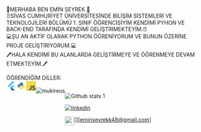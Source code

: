 🚀MERHABA BEN EMİN SEYREK.🚀                      
⏰SİVAS CUMHURİYET ÜNİVERSİTESİNDE BİLİŞİM SİSTEMLERİ VE TEKNOLOJİLERİ BÖLÜMÜ 1. SINIF ÖĞRENCİSİYİM KENDİMİ PYHON VE BACK-END TARAFINDA KENDİMİ GELİŞTİRMEKTEYİM.⏰                      
💻ŞU AN AKTİF OLARAK PYTHON ÖĞRENİYORUM VE BUNUN ÖZERİNE PROJE GELİŞTİRİYORUM.💻                                   
🖊HALA KENDİMİ BU ALANLARDA GELİŞTİRMEYE VE ÖĞRENMEYE DEVAM ETMEKTEYİM.🖊

ÖĞRENDİĞİM DİLLER:                    
<img align="left" alt="Flutter" width="26px" src="https://raw.githubusercontent.com/github/explore/cebd63002168a05a6a642f309227eefeccd92950/topics/flutter/flutter.png" /> <img align="left" alt="Python" width="26px" src="https://raw.githubusercontent.com/github/explore/cebd63002168a05a6a642f309227eefeccd92950/topics/python/python.png" /> <img align="left" alt="Javascript" width="26px" src="https://raw.githubusercontent.com/github/explore/cebd63002168a05a6a642f309227eefeccd92950/topics/javascript/javascript.png" />                      
   <img height="180em" align="left" src="https://github-readme-stats.vercel.app/api/top-langs?username=eminseyrek0&show_icons=true&locale=en&layout=compact&langs_count=8&theme=radical" alt="mukireus"/>




            
                      

   ![Github stats 1](https://github-readme-stats.vercel.app/api?username=eminseyrek&show_icons=true&theme=gradient) 

[![linkedin](https://img.shields.io/badge/Linkedin-000000?style=for-the-badge&logo=Linkedin&logoColor=white)](https://github.com/eminseyrek)

[<img align="left" height="24" width="24" src="https://cdn.jsdelivr.net/npm/simple-icons@v4/icons/gmail.svg" />][eminseyrekk48@gmail.com]
